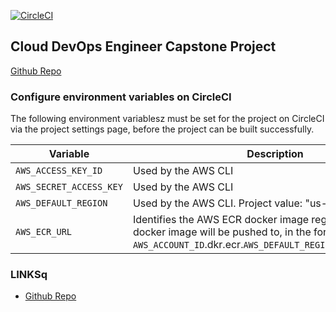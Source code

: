 [![CircleCI](https://circleci.com/gh/kumatrx/capstone-aws-cloud-devops.svg?style=svg)](https://circleci.com/gh/kumatrx/capstone-aws-cloud-devops/)

## Cloud DevOps Engineer Capstone Project

[Github Repo](https://github.com/kumatrx/capstone-project.git)

### Configure environment variables on CircleCI

The following environment variablesz must be set for the project on CircleCI via the project settings page, before the project can be built successfully.

| Variable                 | Description                                                                                                                                                     |
| ------------------------ | --------------------------------------------------------------------------------------------------------------------------------------------------------------- |
| `AWS_ACCESS_KEY_ID`      | Used by the AWS CLI                                                                                                                                             |
| `AWS_SECRET_ACCESS_KEY ` | Used by the AWS CLI                                                                                                                                             |
| `AWS_DEFAULT_REGION`     | Used by the AWS CLI. Project value: "us-west-2"                                                                                                                 |
| `AWS_ECR_URL`            | Identifies the AWS ECR docker image registry that the docker image will be pushed to, in the format `AWS_ACCOUNT_ID`.dkr.ecr.`AWS_DEFAULT_REGION`.amazonaws.com |

### LINKSq

- [Github Repo](https://github.com/kelanik8/capstone-project.git)
